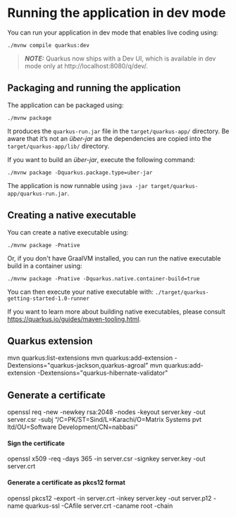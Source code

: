 # Running the application in dev mode

You can run your application in dev mode that enables live coding using:
```shell script
./mvnw compile quarkus:dev
```

> **_NOTE:_**  Quarkus now ships with a Dev UI, which is available in dev mode only at http://localhost:8080/q/dev/.

## Packaging and running the application

The application can be packaged using:
```shell script
./mvnw package
```
It produces the `quarkus-run.jar` file in the `target/quarkus-app/` directory.
Be aware that it’s not an _über-jar_ as the dependencies are copied into the `target/quarkus-app/lib/` directory.

If you want to build an _über-jar_, execute the following command:
```shell script
./mvnw package -Dquarkus.package.type=uber-jar
```

The application is now runnable using `java -jar target/quarkus-app/quarkus-run.jar`.

## Creating a native executable

You can create a native executable using: 
```shell script
./mvnw package -Pnative
```

Or, if you don't have GraalVM installed, you can run the native executable build in a container using: 
```shell script
./mvnw package -Pnative -Dquarkus.native.container-build=true
```

You can then execute your native executable with: `./target/quarkus-getting-started-1.0-runner`

If you want to learn more about building native executables, please consult https://quarkus.io/guides/maven-tooling.html.

## Quarkus extension
mvn quarkus:list-extensions
mvn quarkus:add-extension -Dextensions="quarkus-jackson,quarkus-agroal"
mvn quarkus:add-extension -Dextensions="quarkus-hibernate-validator"

## Generate a certificate
openssl req -new -newkey rsa:2048 -nodes -keyout server.key -out server.csr  -subj “/C=PK/ST=Sind/L=Karachi/O=Matrix Systems pvt ltd/OU=Software Development/CN=nabbasi”
#### Sign the certificate
openssl x509 -req -days 365 -in server.csr -signkey server.key -out server.crt
#### Generate a certificate as pkcs12 format
openssl pkcs12 -export -in server.crt -inkey server.key -out server.p12 -name quarkus-ssl -CAfile server.crt -caname root -chain
